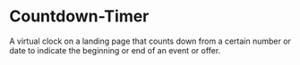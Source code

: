 # Countdown-Timer
A virtual clock on a landing page that counts down from a certain number or date to indicate the beginning or end of an event or offer.
